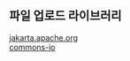 <h2>파일 업로드 라이브러리</h2>
<a href="https://jakarta.apache.org/">jakarta.apache.org</a>
<br>
<a href="https://commons.apache.org/proper/commons-io/download_io.cgi">commons-io</a>
<br><br>



